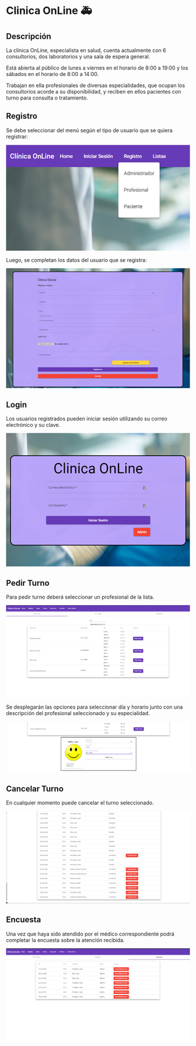 # Clinica OnLine :ambulance:


## Descripción

La clínica OnLine, especialista en salud, cuenta
actualmente con 6 consultorios,
dos laboratorios y una sala
de espera general.

Está abierta al público de lunes
a viernes en el horario de 8:00 a 19:00 y los
sábados en el horario de 8:00 a 14:00.

Trabajan en ella profesionales de diversas
especialidades, que ocupan los consultorios acorde a su disponibilidad, y reciben en ellos
pacientes con turno para consulta o tratamiento.

## Registro

Se debe seleccionar del menú según el tipo de usuario que se quiera registrar:

![Alt text](https://github.com/lionelherrerobattista/TP_LABIV_Clinica_OnLine/blob/con_material/src/assets/img/readme/registro1.png?raw=true)

Luego, se completan los datos del usuario que se registra:

![Alt text](https://github.com/lionelherrerobattista/TP_LABIV_Clinica_OnLine/blob/con_material/src/assets/img/readme/registro2.png?raw=true)

## Login

Los usuarios registrados pueden iniciar sesión utilizando su correo electrónico y su clave.

![Alt text](https://github.com/lionelherrerobattista/TP_LABIV_Clinica_OnLine/blob/con_material/src/assets/img/readme/login1.png?raw=true)

## Pedir Turno

Para pedir turno deberá seleccionar un profesional de la lista.

![Alt text](https://github.com/lionelherrerobattista/TP_LABIV_Clinica_OnLine/blob/master/src/assets/img/readme/pedir_turno1.png?raw=true)

Se desplegarán las opciones para seleccionar día y horario junto con una descripción del profesional seleccionado y su especialidad.

![Alt text](https://github.com/lionelherrerobattista/TP_LABIV_Clinica_OnLine/blob/master/src/assets/img/readme/pedir_turno2.png?raw=true)

## Cancelar Turno

En cualquier momento puede cancelar el turno seleccionado.

![Alt text](https://github.com/lionelherrerobattista/TP_LABIV_Clinica_OnLine/blob/master/src/assets/img/readme/pedir_turno3.png?raw=true)

## Encuesta

Una vez que haya sido atendido por el médico correspondiente podrá completar la encuesta sobre la atención recibida.

![Alt text](https://github.com/lionelherrerobattista/TP_LABIV_Clinica_OnLine/blob/master/src/assets/img/readme/pedir_turno4.png?raw=true)